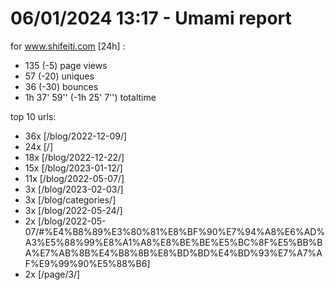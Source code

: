 # 06/01/2024 13:17 - Umami report
for www.shifeiti.com [24h] :

 - 135 (-5) page views
 - 57 (-20) uniques
 - 36 (-30) bounces
 - 1h 37' 59'' (-1h 25' 7'') totaltime


top 10 urls:
 - 36x [/blog/2022-12-09/]
 - 24x [/]
 - 18x [/blog/2022-12-22/]
 - 15x [/blog/2023-01-12/]
 - 11x [/blog/2022-05-07/]
 - 3x [/blog/2023-02-03/]
 - 3x [/blog/categories/]
 - 3x [/blog/2022-05-24/]
 - 2x [/blog/2022-05-07/#%E4%B8%89%E3%80%81%E8%BF%90%E7%94%A8%E6%AD%A3%E5%88%99%E8%A1%A8%E8%BE%BE%E5%BC%8F%E5%BB%BA%E7%AB%8B%E4%B8%8B%E8%BD%BD%E4%BD%93%E7%A7%AF%E9%99%90%E5%88%B6]
 - 2x [/page/3/]


